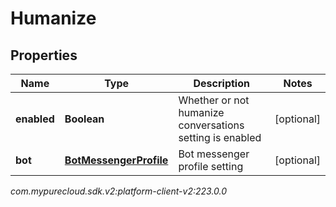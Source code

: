 # Humanize


## Properties

| Name | Type | Description | Notes |
| ------------ | ------------- | ------------- | ------------- |
| **enabled** | **Boolean** | Whether or not humanize conversations setting is enabled |  [optional] |
| **bot** | [**BotMessengerProfile**](BotMessengerProfile) | Bot messenger profile setting |  [optional] |




_com.mypurecloud.sdk.v2:platform-client-v2:223.0.0_
